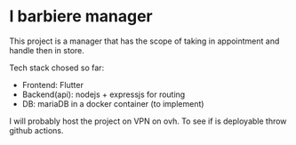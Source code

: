# I barbiere manager

This project is a manager that has the scope of taking in appointment and handle then in store.

Tech stack chosed so far:

- Frontend: Flutter
- Backend(api): nodejs + expressjs for routing
- DB: mariaDB in a docker container (to implement)

I will probably host the project on VPN on ovh. To see if is deployable throw github actions.
